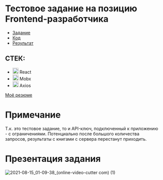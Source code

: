 # Тестовое задание на позицию Frontend-разработчика

- <a href="https://github.com/fugr-ru/frontend-javascript-test-2" target="_blank">Задание</a>
- <a href="https://github.com/evyz/react-google-books/tree/code">Код</a>
- <a href="https://evyz.github.io/react-google-books/">Результат</a>

## СТЕК:

 - <img width="19px" src="https://cdn.iconscout.com/icon/free/png-512/react-1-282599.png" alt="https://cdn.iconscout.com/icon/free/png-512/react-1-282599.png"> React
 - <img width="19px" src="https://static-00.iconduck.com/assets.00/mobx-icon-512x512-h6qs5zuq.png" alt="https://static-00.iconduck.com/assets.00/mobx-icon-512x512-h6qs5zuq.png"> Mobx
 - <img width="19px" src="https://media-exp1.licdn.com/dms/image/C4E0BAQGlN3RJvKmwEg/company-logo_200_200/0/1571253448818?e=2159024400&v=beta&t=VYfrSozq3kSw5_404tR4xYFMH0uFQNmQNrweQcJkbGw" alt="https://media-exp1.licdn.com/dms/image/C4E0BAQGlN3RJvKmwEg/company-logo_200_200/0/1571253448818?e=2159024400&v=beta&t=VYfrSozq3kSw5_404tR4xYFMH0uFQNmQNrweQcJkbGw">  Axios

<a href="https://hh.ru/resume/6c646829ff08f4e8e20039ed1f487639793435" target="_blank">Моё резюме</a>

# Примечание
Т.к. это тестовое задание, то и API-ключ, подключенный к приложению - с ограничениями. Потенциально после большого количества запросов, результаты с книгами с сервера перестанут приходить.

# Презентация задания 

![2021-08-15_01-09-38_(online-video-cutter com) (1)](https://user-images.githubusercontent.com/73714921/129461353-0b75a92d-9422-41a9-b701-d51550e67647.gif)

